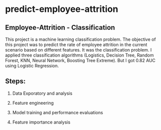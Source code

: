 # predict-employee-attrition

## Employee-Attrition - Classification
This project is a machine learning classification problem. The objective of this project was to predict the rate of employee attrition in the current scenario based on different features. It was the classification problem. I applied three classification algorithms (Logistics, Decision Tree, Random Forest, KNN, Neural Network, Boosting Tree Extreme). But I got 0.82 AUC using Logistic Regression.

## Steps:
1. Data Exporatory and analysis

2. Feature engineering

3. Model training and performance evaluations

4. Feature importance analysis
